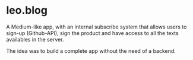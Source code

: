 # leo.blog

A Medium-like app, with an internal subscribe system that allows users to sign-up (Github-API), sign the product and have access to all the texts availables in the server.

The idea was to build a complete app without the need of a backend.
